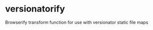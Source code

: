 versionatorify
==============

Browserify transform function for use with versionator static file maps
